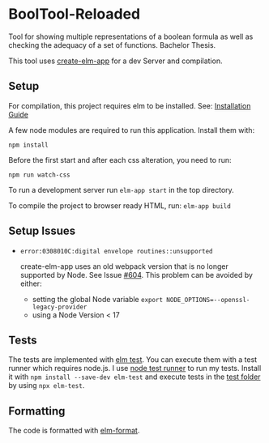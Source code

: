 # BoolTool-Reloaded
Tool for showing multiple representations of a boolean formula as well as checking the adequacy of a set of functions. Bachelor Thesis.

This tool uses [create-elm-app](https://github.com/halfzebra/create-elm-app) for a dev Server and compilation.

## Setup
For compilation, this project requires elm to be installed. See: [Installation Guide](https://guide.elm-lang.org/install/elm.html)

A few node modules are required to run this application. Install them with:
```
npm install
```

Before the first start and after each css alteration, you need to run:
```
npm run watch-css
```

To run a development server run `elm-app start` in the top directory.

To compile the project to browser ready HTML, run: `elm-app build`

## Setup Issues

- `error:0308010C:digital envelope routines::unsupported`

  create-elm-app uses an old webpack version that is no longer supported by Node. See Issue [#604](https://github.com/halfzebra/create-elm-app/issues/604). This problem can be avoided by either:
  - setting the global Node variable `export NODE_OPTIONS=--openssl-legacy-provider`
  - using a Node Version < 17


## Tests
The tests are implemented with [elm test](https://package.elm-lang.org/packages/elm-explorations/test). You can execute them with a test runner which requires node.js. I use [node test runner](https://github.com/rtfeldman/node-test-runner) to run my tests. Install it with `npm install --save-dev elm-test` and execute tests in the [test folder](./tests/) by using `npx elm-test`.

## Formatting
The code is formatted with [elm-format](https://github.com/avh4/elm-format).